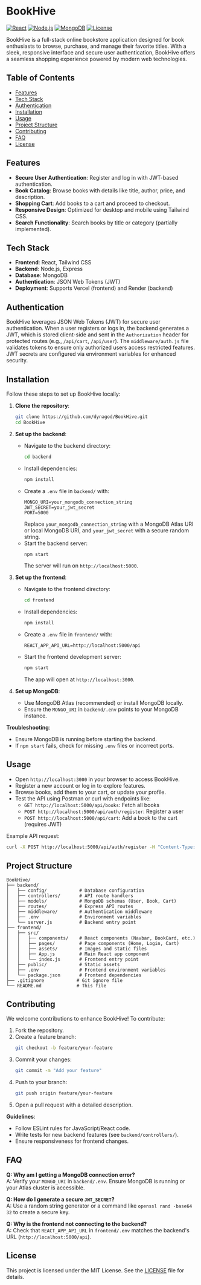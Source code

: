 # BookHive

[![React](https://img.shields.io/badge/Frontend-React-61DAFB?logo=react)](https://reactjs.org/)
[![Node.js](https://img.shields.io/badge/Backend-Node.js-339933?logo=node.js)](https://nodejs.org/)
[![MongoDB](https://img.shields.io/badge/Database-MongoDB-47A248?logo=mongodb)](https://www.mongodb.com/)
[![License](https://img.shields.io/badge/License-MIT-blue)](./LICENSE)

BookHive is a full-stack online bookstore application designed for book enthusiasts to browse, purchase, and manage their favorite titles. With a sleek, responsive interface and secure user authentication, BookHive offers a seamless shopping experience powered by modern web technologies.

## Table of Contents
- [Features](#features)
- [Tech Stack](#tech-stack)
- [Authentication](#authentication)
- [Installation](#installation)
- [Usage](#usage)
- [Project Structure](#project-structure)
- [Contributing](#contributing)
- [FAQ](#faq)
- [License](#license)

## Features
- **Secure User Authentication**: Register and log in with JWT-based authentication.
- **Book Catalog**: Browse books with details like title, author, price, and description.
- **Shopping Cart**: Add books to a cart and proceed to checkout.
- **Responsive Design**: Optimized for desktop and mobile using Tailwind CSS.
- **Search Functionality**: Search books by title or category (partially implemented).

## Tech Stack
- **Frontend**: React, Tailwind CSS
- **Backend**: Node.js, Express
- **Database**: MongoDB
- **Authentication**: JSON Web Tokens (JWT)
- **Deployment**: Supports Vercel (frontend) and Render (backend)

## Authentication
BookHive leverages JSON Web Tokens (JWT) for secure user authentication. When a user registers or logs in, the backend generates a JWT, which is stored client-side and sent in the `Authorization` header for protected routes (e.g., `/api/cart`, `/api/user`). The `middleware/auth.js` file validates tokens to ensure only authorized users access restricted features. JWT secrets are configured via environment variables for enhanced security.

## Installation
Follow these steps to set up BookHive locally:

1. **Clone the repository**:
   ```bash
   git clone https://github.com/dynagod/BookHive.git
   cd BookHive
   ```

2. **Set up the backend**:
   - Navigate to the backend directory:
     ```bash
     cd backend
     ```
   - Install dependencies:
     ```bash
     npm install
     ```
   - Create a `.env` file in `backend/` with:
     ```
     MONGO_URI=your_mongodb_connection_string
     JWT_SECRET=your_jwt_secret
     PORT=5000
     ```
     Replace `your_mongodb_connection_string` with a MongoDB Atlas URI or local MongoDB URI, and `your_jwt_secret` with a secure random string.
   - Start the backend server:
     ```bash
     npm start
     ```
     The server will run on `http://localhost:5000`.

3. **Set up the frontend**:
   - Navigate to the frontend directory:
     ```bash
     cd frontend
     ```
   - Install dependencies:
     ```bash
     npm install
     ```
   - Create a `.env` file in `frontend/` with:
     ```
     REACT_APP_API_URL=http://localhost:5000/api
     ```
   - Start the frontend development server:
     ```bash
     npm start
     ```
     The app will open at `http://localhost:3000`.

4. **Set up MongoDB**:
   - Use MongoDB Atlas (recommended) or install MongoDB locally.
   - Ensure the `MONGO_URI` in `backend/.env` points to your MongoDB instance.

**Troubleshooting**:
- Ensure MongoDB is running before starting the backend.
- If `npm start` fails, check for missing `.env` files or incorrect ports.

## Usage
- Open `http://localhost:3000` in your browser to access BookHive.
- Register a new account or log in to explore features.
- Browse books, add them to your cart, or update your profile.
- Test the API using Postman or curl with endpoints like:
  - `GET http://localhost:5000/api/books`: Fetch all books
  - `POST http://localhost:5000/api/auth/register`: Register a user
  - `POST http://localhost:5000/api/cart`: Add a book to the cart (requires JWT)

Example API request:
```bash
curl -X POST http://localhost:5000/api/auth/register -H "Content-Type: application/json" -d '{"name":"John Doe","email":"john@example.com","password":"securepassword"}'
```

## Project Structure
```
BookHive/
├── backend/
│   ├── config/            # Database configuration
│   ├── controllers/       # API route handlers
│   ├── models/            # MongoDB schemas (User, Book, Cart)
│   ├── routes/            # Express API routes
│   ├── middleware/        # Authentication middleware
│   ├── .env               # Environment variables
│   └── server.js          # Backend entry point
├── frontend/
│   ├── src/
│   │   ├── components/    # React components (Navbar, BookCard, etc.)
│   │   ├── pages/         # Page components (Home, Login, Cart)
│   │   ├── assets/        # Images and static files
│   │   ├── App.js         # Main React app component
│   │   └── index.js       # Frontend entry point
│   ├── public/            # Static assets
│   ├── .env               # Frontend environment variables
│   └── package.json       # Frontend dependencies
├── .gitignore            # Git ignore file
└── README.md             # This file
```

## Contributing
We welcome contributions to enhance BookHive! To contribute:
1. Fork the repository.
2. Create a feature branch:
   ```bash
   git checkout -b feature/your-feature
   ```
3. Commit your changes:
   ```bash
   git commit -m "Add your feature"
   ```
4. Push to your branch:
   ```bash
   git push origin feature/your-feature
   ```
5. Open a pull request with a detailed description.

**Guidelines**:
- Follow ESLint rules for JavaScript/React code.
- Write tests for new backend features (see `backend/controllers/`).
- Ensure responsiveness for frontend changes.

## FAQ
**Q: Why am I getting a MongoDB connection error?**  
A: Verify your `MONGO_URI` in `backend/.env`. Ensure MongoDB is running or your Atlas cluster is accessible.

**Q: How do I generate a secure `JWT_SECRET`?**  
A: Use a random string generator or a command like `openssl rand -base64 32` to create a secure key.

**Q: Why is the frontend not connecting to the backend?**  
A: Check that `REACT_APP_API_URL` in `frontend/.env` matches the backend's URL (`http://localhost:5000/api`).

## License
This project is licensed under the MIT License. See the [LICENSE](LICENSE) file for details.